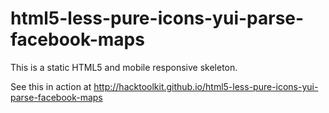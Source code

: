 html5-less-pure-icons-yui-parse-facebook-maps
=============================================

This is a static HTML5 and mobile responsive skeleton.

See this in action at <http://hacktoolkit.github.io/html5-less-pure-icons-yui-parse-facebook-maps>
